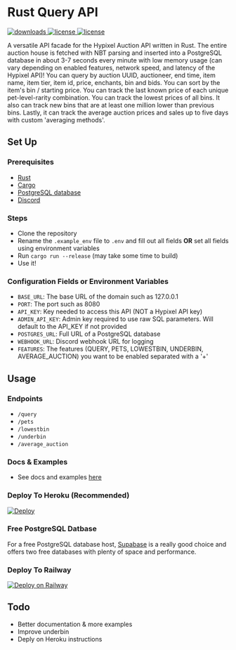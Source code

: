 # Rust Query API
<a href="https://github.com/kr45732/rust-query-api/releases" target="_blank">
  <img alt="downloads" src="https://img.shields.io/github/v/release/kr45732/rust-query-api?style=flat-square" />
</a>
<a href="https://github.com/kr45732/rust-query-api/blob/main/LICENSE" target="_blank">
  <img alt="license" src="https://img.shields.io/github/license/kr45732/rust-query-api?style=flat-square" />
</a>
<a href="https://dsc.gg/skyblock-plus" target="_blank">
  <img alt="license" src="https://img.shields.io/discord/796790757947867156?color=4166f5&label=discord&style=flat-square" />
</a> 

A versatile API facade for the Hypixel Auction API written in Rust. The entire auction house is fetched with NBT parsing and inserted into a PostgreSQL database in about 3-7 seconds every minute with low memory usage (can vary depending on enabled features, network speed, and latency of the Hypixel API)! You can query by auction UUID, auctioneer, end time, item name, item tier, item id, price, enchants, bin and bids. You can sort by the item's bin / starting price. You can track the last known price of each unique pet-level-rarity combination. You can track the lowest prices of all bins. It also can track new bins that are at least one million lower than previous bins. Lastly, it can track the average auction prices and sales up to five days with custom 'averaging methods'.

## Set Up
### Prerequisites
- [Rust](https://www.rust-lang.org/tools/install)
- [Cargo](https://doc.rust-lang.org/cargo/getting-started/installation.html)
- [PostgreSQL database](https://www.postgresql.org/)
- [Discord](https://discord.com/)

### Steps
- Clone the repository
- Rename the `.example_env` file to `.env` and fill out all fields **OR** set all fields using environment variables
- Run `cargo run --release` (may take some time to build)
- Use it!

### Configuration Fields or Environment Variables
- `BASE_URL`: The base URL of the domain such as 127.0.0.1
- `PORT`: The port such as 8080
- `API_KEY`: Key needed to access this API (NOT a Hypixel API key)
- `ADMIN_API_KEY`: Admin key required to use raw SQL parameters. Will default to the API_KEY if not provided
- `POSTGRES_URL`: Full URL of a PostgreSQL database
- `WEBHOOK_URL`: Discord webhook URL for logging
- `FEATURES`: The features (QUERY, PETS, LOWESTBIN, UNDERBIN, AVERAGE_AUCTION) you want to be enabled separated with a '+' 

## Usage
### Endpoints
- `/query`
- `/pets`
- `/lowestbin`
- `/underbin`
- `/average_auction`

### Docs & Examples
- See docs and examples [here](https://github.com/kr45732/rust-query-api/blob/main/examples/examples.md)

### Deploy To Heroku (Recommended)
[![Deploy](https://www.herokucdn.com/deploy/button.svg)](https://heroku.com/deploy)

### Free PostgreSQL Datbase
For a free PostgreSQL database host, [Supabase](https://supabase.com/) is a really good choice and offers two free databases with plenty of space and performance.

### Deploy To Railway
[![Deploy on Railway](https://railway.app/button.svg)](https://railway.app/new/template?template=https://github.com/kr45732/rust-query-api&plugins=postgresql&envs=BASE_URL,API_KEY,ADMIN_API_KEY,POSTGRES_URL,WEBHOOK_URL,FEATURES&optionalEnvs=WEBHOOK_URL,ADMIN_API_KEY&BASE_URLDesc=The+base+URL+of+the+domain.+Do+not+modify+this&API_KEYDesc=Key+needed+to+access+this+API+(NOT+a+Hypixel+API+key)&ADMIN_API_KEYDesc=Admin+key+required+to+use+raw+SQL+parameters.+Will+default+to+the+API_KEY+if+not+provided&POSTGRES_URLDesc=Full+URL+of+a+PostgreSQL+database.+No+need+to+modify+this+unless+you+are+using+your+own+database+since+Railway+already+provides+this+for+you.&WEBHOOK_URLDesc=Discord+webhook+URL+for+logging&FEATURESDesc=The+features+(QUERY,+PETS,+LOWESTBIN,+UNDERBIN,+AVERAGE_AUCTION)+you+want+enabled+separated+with+a+comma&BASE_URLDefault=0.0.0.0&POSTGRES_URLDefault=$%7B%7BDATABASE_URL%7D%7D&FEATURESDefault=QUERY,PETS,LOWESTBIN,UNDERBIN,AVERAGE_AUCTION&referralCode=WrEybV)

## Todo
- Better documentation & more examples
- Improve underbin
- Deply on Heroku instructions